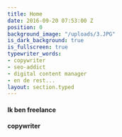 ```yaml
---
title: Home
date: 2016-09-20 07:53:00 Z
position: 0
background_image: "/uploads/3.JPG"
is_dark_background: true
is_fullscreen: true
typewriter_words:
- copywriter
- seo-addict
- digital content manager
- en de rest...
layout: section.typed
---
```


#### Ik ben freelance

#### <span id="typed">copywriter</span>

